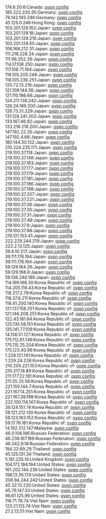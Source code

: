 174.6.20.6:Canada: [ovpn config](vpn/174_6_20_6.ovpn)  
185.222.220.35:Germany: [ovpn config](vpn/185_222_220_35.ovpn)  
78.142.193.246:Germany: [ovpn config](vpn/78_142_193_246.ovpn)  
45.125.0.246:Hong Kong: [ovpn config](vpn/45_125_0_246.ovpn)  
103.201.129.162:Japan: [ovpn config](vpn/103_201_129_162.ovpn)  
103.201.129.18:Japan: [ovpn config](vpn/103_201_129_18.ovpn)  
103.201.129.210:Japan: [ovpn config](vpn/103_201_129_210.ovpn)  
103.201.129.50:Japan: [ovpn config](vpn/103_201_129_50.ovpn)  
106.168.212.31:Japan: [ovpn config](vpn/106_168_212_31.ovpn)  
111.216.226.24:Japan: [ovpn config](vpn/111_216_226_24.ovpn)  
111.96.252.26:Japan: [ovpn config](vpn/111_96_252_26.ovpn)  
114.17.108.250:Japan: [ovpn config](vpn/114_17_108_250.ovpn)  
117.108.71.184:Japan: [ovpn config](vpn/117_108_71_184.ovpn)  
118.105.205.248:Japan: [ovpn config](vpn/118_105_205_248.ovpn)  
118.105.236.251:Japan: [ovpn config](vpn/118_105_236_251.ovpn)  
120.72.13.219:Japan: [ovpn config](vpn/120_72_13_219.ovpn)  
121.109.144.36:Japan: [ovpn config](vpn/121_109_144_36.ovpn)  
121.110.186.66:Japan: [ovpn config](vpn/121_110_186_66.ovpn)  
124.211.138.242:Japan: [ovpn config](vpn/124_211_138_242.ovpn)  
126.24.189.200:Japan: [ovpn config](vpn/126_24_189_200.ovpn)  
126.73.51.229:Japan: [ovpn config](vpn/126_73_51_229.ovpn)  
131.129.241.202:Japan: [ovpn config](vpn/131_129_241_202.ovpn)  
133.167.46.92:Japan: [ovpn config](vpn/133_167_46_92.ovpn)  
133.218.218.200:Japan: [ovpn config](vpn/133_218_218_200.ovpn)  
147.192.22.35:Japan: [ovpn config](vpn/147_192_22_35.ovpn)  
147.192.4.68:Japan: [ovpn config](vpn/147_192_4_68.ovpn)  
180.144.30.132:Japan: [ovpn config](vpn/180_144_30_132.ovpn)  
210.224.235.171:Japan: [ovpn config](vpn/210_224_235_171.ovpn)  
219.100.37.114:Japan: [ovpn config](vpn/219_100_37_114.ovpn)  
219.100.37.146:Japan: [ovpn config](vpn/219_100_37_146.ovpn)  
219.100.37.163:Japan: [ovpn config](vpn/219_100_37_163.ovpn)  
219.100.37.177:Japan: [ovpn config](vpn/219_100_37_177.ovpn)  
219.100.37.179:Japan: [ovpn config](vpn/219_100_37_179.ovpn)  
219.100.37.181:Japan: [ovpn config](vpn/219_100_37_181.ovpn)  
219.100.37.186:Japan: [ovpn config](vpn/219_100_37_186.ovpn)  
219.100.37.198:Japan: [ovpn config](vpn/219_100_37_198.ovpn)  
219.100.37.207:Japan: [ovpn config](vpn/219_100_37_207.ovpn)  
219.100.37.221:Japan: [ovpn config](vpn/219_100_37_221.ovpn)  
219.100.37.26:Japan: [ovpn config](vpn/219_100_37_26.ovpn)  
219.100.37.30:Japan: [ovpn config](vpn/219_100_37_30.ovpn)  
219.100.37.31:Japan: [ovpn config](vpn/219_100_37_31.ovpn)  
219.100.37.49:Japan: [ovpn config](vpn/219_100_37_49.ovpn)  
219.100.37.9:Japan: [ovpn config](vpn/219_100_37_9.ovpn)  
219.100.37.98:Japan: [ovpn config](vpn/219_100_37_98.ovpn)  
219.121.153.41:Japan: [ovpn config](vpn/219_121_153_41.ovpn)  
222.229.244.219:Japan: [ovpn config](vpn/222_229_244_219.ovpn)  
222.2.13.125:Japan: [ovpn config](vpn/222_2_13_125.ovpn)  
36.8.10.217:Japan: [ovpn config](vpn/36_8_10_217.ovpn)  
39.111.176.194:Japan: [ovpn config](vpn/39_111_176_194.ovpn)  
39.111.176.194:Japan: [ovpn config](vpn/39_111_176_194.ovpn)  
59.129.164.26:Japan: [ovpn config](vpn/59_129_164_26.ovpn)  
59.129.168.9:Japan: [ovpn config](vpn/59_129_168_9.ovpn)  
59.136.246.189:Japan: [ovpn config](vpn/59_136_246_189.ovpn)  
114.199.168.30:Korea Republic of: [ovpn config](vpn/114_199_168_30.ovpn)  
114.205.119.43:Korea Republic of: [ovpn config](vpn/114_205_119_43.ovpn)  
118.217.2.78:Korea Republic of: [ovpn config](vpn/118_217_2_78.ovpn)  
118.37.6.211:Korea Republic of: [ovpn config](vpn/118_37_6_211.ovpn)  
118.41.200.140:Korea Republic of: [ovpn config](vpn/118_41_200_140.ovpn)  
121.137.158.251:Korea Republic of: [ovpn config](vpn/121_137_158_251.ovpn)  
121.146.208.251:Korea Republic of: [ovpn config](vpn/121_146_208_251.ovpn)  
122.43.181.64:Korea Republic of: [ovpn config](vpn/122_43_181_64.ovpn)  
125.135.58.151:Korea Republic of: [ovpn config](vpn/125_135_58_151.ovpn)  
125.141.77.109:Korea Republic of: [ovpn config](vpn/125_141_77_109.ovpn)  
14.138.51.127:Korea Republic of: [ovpn config](vpn/14_138_51_127.ovpn)  
175.112.61.138:Korea Republic of: [ovpn config](vpn/175_112_61_138.ovpn)  
175.115.25.204:Korea Republic of: [ovpn config](vpn/175_115_25_204.ovpn)  
175.123.40.96:Korea Republic of: [ovpn config](vpn/175_123_40_96.ovpn)  
1.228.121.141:Korea Republic of: [ovpn config](vpn/1_228_121_141.ovpn)  
1.229.24.226:Korea Republic of: [ovpn config](vpn/1_229_24_226.ovpn)  
210.205.221.153:Korea Republic of: [ovpn config](vpn/210_205_221_153.ovpn)  
210.217.18.89:Korea Republic of: [ovpn config](vpn/210_217_18_89.ovpn)  
211.177.22.181:Korea Republic of: [ovpn config](vpn/211_177_22_181.ovpn)  
211.55.25.56:Korea Republic of: [ovpn config](vpn/211_55_25_56.ovpn)  
221.159.144.7:Korea Republic of: [ovpn config](vpn/221_159_144_7.ovpn)  
221.167.14.251:Korea Republic of: [ovpn config](vpn/221_167_14_251.ovpn)  
221.167.39.198:Korea Republic of: [ovpn config](vpn/221_167_39_198.ovpn)  
222.100.114.147:Korea Republic of: [ovpn config](vpn/222_100_114_147.ovpn)  
39.124.151.74:Korea Republic of: [ovpn config](vpn/39_124_151_74.ovpn)  
58.121.212.130:Korea Republic of: [ovpn config](vpn/58_121_212_130.ovpn)  
58.123.163.152:Korea Republic of: [ovpn config](vpn/58_123_163_152.ovpn)  
59.17.76.181:Korea Republic of: [ovpn config](vpn/59_17_76_181.ovpn)  
14.192.212.147:Malaysia: [ovpn config](vpn/14_192_212_147.ovpn)  
46.0.106.196:Russian Federation: [ovpn config](vpn/46_0_106_196.ovpn)  
46.236.167.169:Russian Federation: [ovpn config](vpn/46_236_167_169.ovpn)  
46.242.9.18:Russian Federation: [ovpn config](vpn/46_242_9_18.ovpn)  
184.22.69.29:Thailand: [ovpn config](vpn/184_22_69_29.ovpn)  
45.125.131.34:Thailand: [ovpn config](vpn/45_125_131_34.ovpn)  
5.181.235.14:United Kingdom: [ovpn config](vpn/5_181_235_14.ovpn)  
104.172.194.194:United States: [ovpn config](vpn/104_172_194_194.ovpn)  
161.202.144.236:United States: [ovpn config](vpn/161_202_144_236.ovpn)  
198.13.36.179:United States: [ovpn config](vpn/198_13_36_179.ovpn)  
208.94.244.242:United States: [ovpn config](vpn/208_94_244_242.ovpn)  
45.32.13.235:United States: [ovpn config](vpn/45_32_13_235.ovpn)  
45.76.147.33:United States: [ovpn config](vpn/45_76_147_33.ovpn)  
96.61.125.96:United States: [ovpn config](vpn/96_61_125_96.ovpn)  
118.71.76.74:Viet Nam: [ovpn config](vpn/118_71_76_74.ovpn)  
123.21.113.74:Viet Nam: [ovpn config](vpn/123_21_113_74.ovpn)  
27.2.13.51:Viet Nam: [ovpn config](vpn/27_2_13_51.ovpn)  
